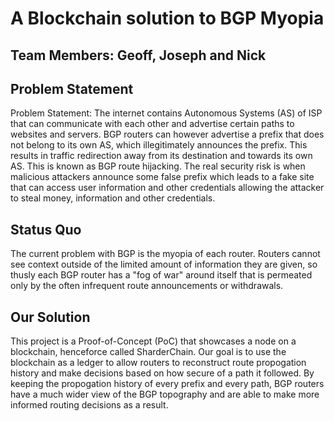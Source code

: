 # A Blockchain solution to BGP Myopia

## Team Members: Geoff, Joseph and Nick

## Problem Statement
Problem Statement: The internet contains Autonomous Systems (AS) of ISP that can communicate with each other and advertise certain paths to websites and servers. BGP routers can however advertise a prefix that does not belong to its own AS, which illegitimately announces the prefix. This results in traffic redirection away from its destination and towards its own AS. This is known as BGP route hijacking. The real security risk is when malicious attackers announce some false prefix which leads to a fake site that can access user information and other credentials allowing the attacker to steal money, information and other credentials.

## Status Quo
The current problem with BGP is the myopia of each router. Routers cannot see context outside of the limited amount of information they are given, so thusly each BGP router has a "fog of war" around itself that is permeated only by the often infrequent route announcements or withdrawals.

## Our Solution
This project is a Proof-of-Concept (PoC) that showcases a node on a blockchain, henceforce called SharderChain. Our goal is to use the blockchain as a ledger to allow routers to reconstruct route propogation history and make decisions based on how secure of a path it followed. By keeping the propogation history of every prefix and every path, BGP routers have a much wider view of the BGP topography and are able to make more informed routing decisions as a result. 
